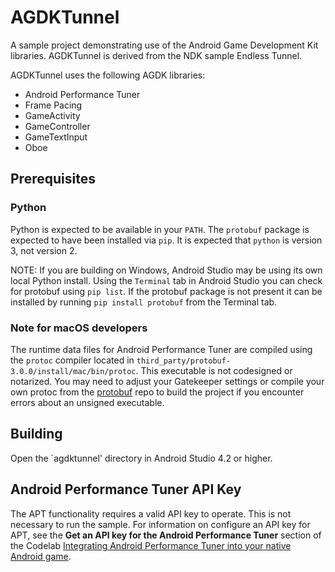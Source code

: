 # AGDKTunnel

A sample project demonstrating use of the Android Game Development Kit libraries.
AGDKTunnel is derived from the NDK sample Endless Tunnel.

AGDKTunnel uses the following AGDK libraries:

* Android Performance Tuner
* Frame Pacing
* GameActivity
* GameController
* GameTextInput
* Oboe

## Prerequisites

### Python

Python is expected to be available in your `PATH`. The `protobuf` package is
expected to have been installed via `pip`. It is expected that `python`
is version 3, not version 2.

NOTE: If you are building on Windows, Android Studio may be using its own local
Python install. Using the `Terminal` tab in Android Studio you can check
for protobuf using `pip list`. If the protobuf package is not present it can be
installed by running `pip install protobuf` from the Terminal tab.

### Note for macOS developers

The runtime data files for Android Performance Tuner are compiled using the
`protoc` compiler located in `third_party/protobuf-3.0.0/install/mac/bin/protoc`.
This executable is not codesigned or notarized. You may need to adjust your
Gatekeeper settings or compile your own protoc from the [protobuf](https://github.com/protocolbuffers) repo to build the project if you encounter errors about
an unsigned executable.

## Building

Open the `agdktunnel' directory in Android Studio 4.2 or higher.

## Android Performance Tuner API Key

The APT functionality requires a valid API key to operate. This is not
necessary to run the sample. For information on configure an API key
for APT, see the **Get an API key for the Android Performance Tuner**
section of the Codelab [Integrating Android Performance Tuner into your native Android game](https://developer.android.com/codelabs/android-performance-tuner-native#1).